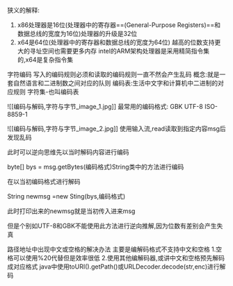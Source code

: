 狭义的解释:
1. x86处理器是16位(处理器中的寄存器==(General-Purpose Registers)==和数据总线的宽度为16位)处理器的升级是32位
2. x64是64位(处理器中的寄存器和数据总线的宽度为64位)
越高的位数支持更大的寻址空间也需要更多内存
intel的ARM架构处理器是采用精简指令集的,x64是复杂指令集

字符编码
写入的编码规则必须和读取的编码规则一直不然会产生乱码
概念:就是一套自然语言和二进制数之间对应的队则
编码表:生活中文字和计算机中二进制的对应规则
字符集-也叫编码表

![[编码与解码,字符与字节_image_1.jpg]]
最常用的编码格式:
GBK
UTF-8
ISO-8859-1

![[编码与解码,字符与字节_image_2.jpg]]
使用输入流,read读取到指定内容msg后发现乱码

此时可以逆向思维先以当时解码内容进行编码

byte[] bys = msg.getBytes(编码格式)String类中的方法进行编码

在以当初编码格式进行解码

String newmsg =new Sting(bys,编码格式)

此时打印出来的newmsg就是当初传入进来msg

但是个别如UTF-8和GBK不能使用此方法进行逆向推解,因为位数有差别会产生失真



路径地址中出现中文或空格的解决办法
主要是编解码格式不支持中文和空格
1.空格可以使用%20代替但是效率很低
2.使用其他编解码器,或讲中文和空格预先解码成对应格式
java中使用toURI().getPath()或URLDecoder.decode(str,enc)进行解码